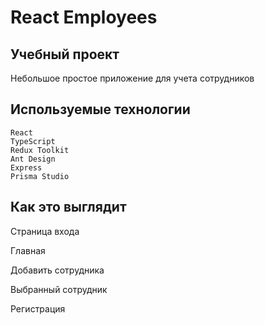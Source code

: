 # React Employees

## Учебный проект 

Небольшое простое приложение для учета сотрудников 

## Используемые технологии

    React
    TypeScript
    Redux Toolkit
    Ant Design
    Express 
    Prisma Studio

## Как это выглядит

Страница входа



Главная



Добавить сотрудника



Выбранный сотрудник



Регистрация

